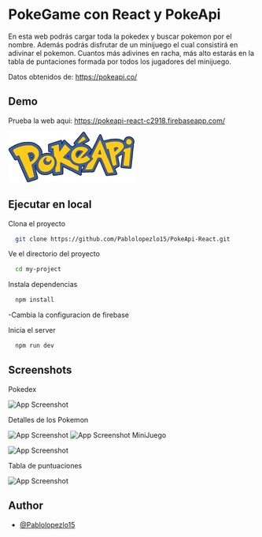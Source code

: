 
# PokeGame con React y PokeApi

En esta web podrás cargar toda la pokedex y buscar pokemon por el nombre. Además podrás disfrutar de un minijuego el cual consistirá en adivinar el pokemon. Cuantos más adivines en racha, más alto estarás en la tabla de puntaciones formada por todos los jugadores del minijuego.

Datos obtenidos de: https://pokeapi.co/


## Demo
Prueba la web aqui: 
https://pokeapi-react-c2918.firebaseapp.com/


![Logo](https://raw.githubusercontent.com/PokeAPI/media/master/logo/pokeapi_256.png)


## Ejecutar en local

Clona el proyecto

```bash
  git clone https://github.com/Pablolopezlo15/PokeApi-React.git
```

Ve el directorio del proyecto

```bash
  cd my-project
```

Instala dependencias

```bash
  npm install
```
-Cambia la configuracion de firebase

Inicia el server

```bash
  npm run dev
```


## Screenshots
Pokedex

![App Screenshot](https://i.imgur.com/mMgMqxh.png)

Detalles de los Pokemon

![App Screenshot](https://i.imgur.com/40OSD5C.png)
![App Screenshot](https://i.imgur.com/KFxu2Lj.png)
MiniJuego 

![App Screenshot](https://i.imgur.com/MYmapf6.png)

Tabla de puntuaciones

![App Screenshot](https://i.imgur.com/jpECfx8.png)


## Author

- [@Pablolopezlo15](https://www.github.com/Pablolopezlo15)

